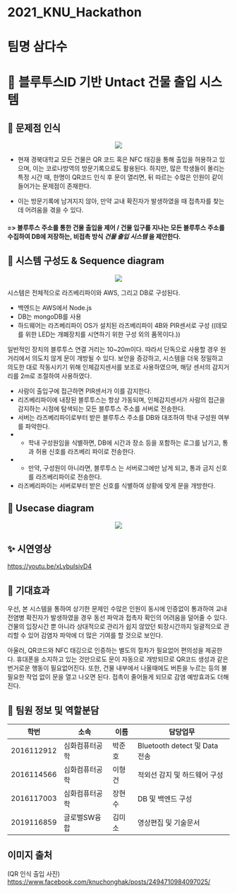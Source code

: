 # 2021_KNU_Hackathon
# 팀명 삼다수

# 🏢 블루투스ID 기반 Untact 건물 출입 시스템

## 📝 문제점 인식
  <p align="center"><img src="https://user-images.githubusercontent.com/59030198/126649011-de272dad-7dbd-4c84-93bb-cb139b218196.png"></p> 
  
   - 현재 경북대학교 모든 건물은 QR 코드 혹은 NFC 태깅을 통해 출입을 허용하고 있으며, 이는 코로나방역의 방문기록으로도 활용된다. 
   하지만, 많은 학생들이 몰리는 특정 시간 때, 한명이 QR코드 인식 후 문이 열리면, 뒤 따르는 수많은 인원이 같이 들어가는 문제점이 존재한다.
   
   - 이는 방문기록에 남겨지지 않아, 만약 교내 확진자가 발생하였을 때 접촉자를 찾는데 어려움을 겪을 수 있다.
   
   ####  => 블루투스 주소를 통한 건물 출입을 제어 / 건물 입구를 지나는 모든 블루투스 주소를 수집하여 DB에 저장하는, 비접촉 방식 ***건물 출입 시스템*** 을 제안한다. 
   
## 🚀 시스템 구성도 & Sequence diagram
<p align="center"><img src="https://user-images.githubusercontent.com/59030198/126280274-d7fa1989-df9d-483f-a949-1afcdea1f726.png"></p> 

시스템은 전체적으로 라즈베리파이와 AWS, 그리고 DB로 구성된다.

 - 백엔드는 AWS에서 Node.js
 - DB는 mongoDB를 사용
 - 하드웨어는 라즈베리파이 OS가 설치된 라즈베리파이 4B와 PIR센서로 구성
((데모를 위한 LED는 개폐장치를 시연하기 위한 구성 외의 품목이다.))

일반적인 장치의 블루투스 연결 거리는 10~20m이다. 따라서 단독으로 사용할 경우 원거리에서 의도치 않게 문이 개방될 수 있다. 보안을 증강하고, 시스템을 더욱 정밀하고 의도한 대로 작동시키기 위해 인체감지센서를 보조로 사용하였으며, 해당 센서의 감지거리를 2m로 조절하여 사용하였다.

 - 사람이 출입구에 접근하면 PIR센서가 이를 감지한다.
 - 리즈베리파이에 내장된 블루투스는 항상 가동되며, 인체감지센서가 사람의 접근을 감지하는 시점에 탐색되는 모든 블루투스 주소를 서버로 전송한다.
 - 서버는 라즈베리파이로부터 받은 블루투스 주소를 DB와 대조하여 학내 구성원 여부를 파악한다.
 - - 학내 구성원임을 식별하면, DB에 시간과 장소 등을 포함하는 로그를 남기고, 통과 허용 신호를 라즈베리 파이로 전송한다.
 - - 만약, 구성원이 아니라면, 블루투스 는 서버로그에만 남게 되고, 통과 금지 신호를 라즈베리파이로 전송한다. 
 - 라즈베리파이는 서버로부터 받은 신호를 식별하여 상황에 맞게 문을 개방한다.


## 📒 Usecase diagram
<p align="center"><img src="https://user-images.githubusercontent.com/59030198/126656182-284e6bf0-3c4c-4fa6-bf8d-fd35ddec229f.png"></p> 

## ✨ 시연영상

https://youtu.be/xLybulsivD4

## 🤝 기대효과
우선, 본 시스템을 통하여 상기한 문제인 수많은 인원이 동시에 인증없이 통과하여 교내 전염병 확진자가 발생하였을 경우 동선 파악과 접촉자 확인의 어려움을 덜어줄 수 있다. 건물의 입장시간 뿐 아니라 상대적으로 관리가 쉽지 않았던 퇴장시간까지 일괄적으로 관리할 수 있어 감염자 파악에 더 많은 기여를 할 것으로 보인다.

아울러, QR코드와 NFC 태깅으로 인증하는 별도의 절차가 필요없어 편의성을 제공한다. 휴대폰을 소지하고 있는 것만으로도 문이 자동으로 개방되므로 QR코드 생성과 같은 번거로운 행동이 필요없어진다. 또한, 건물 내부에서 나올때에도 버튼을 누르는 등의 불필요한 작업 없이 문을 열고 나오면 된다. 접촉이 줄어들게 되므로 감염 예방효과도 더해진다.

## 👤 팀원 정보 및 역할분담
학번 | 소속 | 이름 | 담당업무
----- | ----- | ----- | -----
2016112912 | 심화컴퓨터공학 | 박준호 | Bluetooth detect 및 Data 전송
2016114566 | 심화컴퓨터공학 | 이형건 | 적외선 감지 및 하드웨어 구성
2016117003 | 심화컴퓨터공학 | 장현수 | DB 및 백엔드 구성
2019116859 | 글로벌SW융합 | 김미소 | 영상편집 및 기술문서

## 이미지 출처
(QR 인식 출입 사진) https://www.facebook.com/knuchonghak/posts/2494710984097025/
